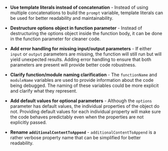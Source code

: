 - **Use template literals instead of concatenation** - Instead of using multiple concatenations to build the `prompt` variable, template literals can be used for better readability and maintainability.

- **Destructure options object in function parameter** - Instead of destructuring the options object inside the function body, it can be done in the function parameter for cleaner code.

- **Add error handling for missing input/output parameters** - If either `input` or `output` parameters are missing, the function will still run but will yield unexpected results. Adding error handling to ensure that both parameters are present will provide better code robustness.

- **Clarify function/module naming clarification** - The `functionName` and `moduleName` variables are used to provide information about the code being debugged. The naming of these variables could be more explicit and clarify what they represent.

- **Add default values for optional parameters** - Although the `options` parameter has default values, the individual properties of the object do not. Providing default values for each individual property will make sure the code behaves predictably even when the properties are not explicitly passed.

- **Rename `additionalContentToAppend`** - `additionalContentToAppend` is a rather verbose property name that can be simplified for better readability.